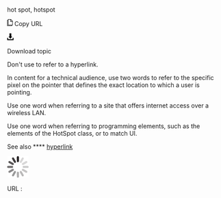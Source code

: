 # 

hot spot, hotspot

![Copy URL](media/hot-spot-hotspot/Copy.png)
Copy URL

![Download](media/hot-spot-hotspot/Download.png)

Download topic

Don't use to refer to a hyperlink.

In
content for a technical audience, use two words to refer to the
specific pixel on the pointer that defines the exact location to which a
user is pointing.

Use one word when referring to a site that offers internet access over a wireless LAN. 

Use one word when referring to programming elements, such as the elements of the HotSpot class, or to match UI. 

See also **** [hyperlink](https://worldready.cloudapp.net/Styleguide/Read?id=2700&topicid=33969)

![In progress](media/hot-spot-hotspot/activity-large.gif)

URL :

